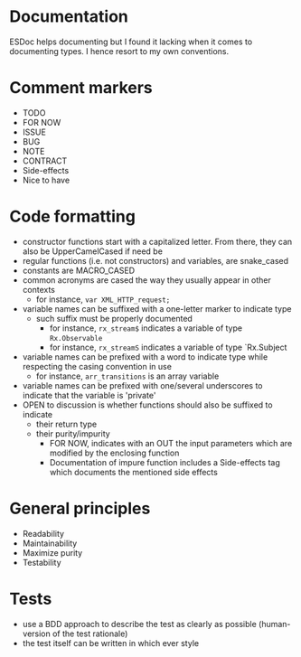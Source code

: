 # Documentation

ESDoc helps documenting but I found it lacking when it comes to documenting types. I hence resort to my own conventions.

# Comment markers

- TODO
- FOR NOW
- ISSUE
- BUG
- NOTE
- CONTRACT
- Side-effects
- Nice to have

# Code formatting

- constructor functions start with a capitalized letter. From there, they can also be UpperCamelCased if need be
- regular functions (i.e. not constructors) and variables, are snake_cased
- constants are MACRO_CASED
- common acronyms are cased the way they usually appear in other contexts
  - for instance, `var XML_HTTP_request;`
- variable names can be suffixed with a one-letter marker to indicate type
  - such suffix must be properly documented
    - for instance, `rx_stream$` indicates a variable of type `Rx.Observable`
    - for instance, `rx_streamS` indicates a variable of type `Rx.Subject
- variable names can be prefixed with a word to indicate type while respecting the casing convention in use
  - for instance, `arr_transitions` is an array variable
- variable names can be prefixed with one/several underscores to indicate that the variable is 'private'
- OPEN to discussion is whether functions should also be suffixed to indicate 
  - their return type
  - their purity/impurity
    - FOR NOW, indicates with an OUT the input parameters which are modified by the enclosing function
    - Documentation of impure function includes a Side-effects tag which documents the mentioned side effects

# General principles
- Readability
- Maintainability
- Maximize purity
- Testability

# Tests
- use a BDD approach to describe the test as clearly as possible (human-version of the test rationale)
- the test itself can be written in which ever style
